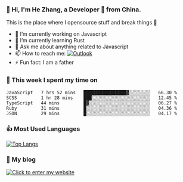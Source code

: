 ### 👋 Hi, I'm He Zhang, a Developer 🚀 from China.

This is the place where I opensource stuff and break things :rofl:

- 🔭  I’m currently working on Javascript
- 🌱  I’m currently learning Rust
- 💬  Ask me about anything related to Javascript
- 📫  How to reach me: [![Outlook](https://img.shields.io/badge/-Outlook-0078D4?style=flat&logo=Microsoft-Outlook&logoColor=white)](mailto:zhanghecool@outlook.com)
- ⚡  Fun fact: I am a father

### 💪 This week I spent my time on 
<!--START_SECTION:waka-->
```text
JavaScript   7 hrs 52 mins   ████████████████▓░░░░░░░░   66.30 % 
SCSS         1 hr 28 mins    ███░░░░░░░░░░░░░░░░░░░░░░   12.45 % 
TypeScript   44 mins         █▓░░░░░░░░░░░░░░░░░░░░░░░   06.27 % 
Ruby         31 mins         █░░░░░░░░░░░░░░░░░░░░░░░░   04.36 % 
JSON         29 mins         █░░░░░░░░░░░░░░░░░░░░░░░░   04.17 % 
```
<!--END_SECTION:waka-->

### 👍 Most Used Languages
[![Top Langs](https://github-readme-stats.vercel.app/api/top-langs/?username=zhanghecool&layout=compact)](https://zhanghe.cool)

### 🌈 My blog 
[![Click to enter my website](https://cdn.jsdelivr.net/gh/zhanghecool/assets/images/gif/zhanghecools.gif)](https://zhanghe.cool)
